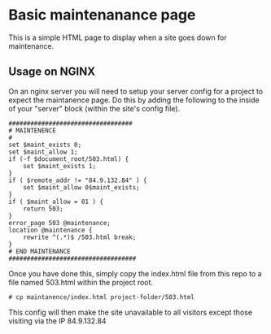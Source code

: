 # Basic maintenanance page

This is a simple HTML page to display when a site goes down for maintenance.

## Usage on NGINX

On an nginx server you will need to setup your server config for a project to
expect the maintanence page. Do this by adding the following to the inside of
your "server" block (within the site's config file).

    ##################################
    # MAINTENENCE
    #
    set $maint_exists 0;
    set $maint_allow 1;
    if (-f $document_root/503.html) {
        set $maint_exists 1;
    }
    if ( $remote_addr != "84.9.132.84" ) {
        set $maint_allow 0$maint_exists;
    }
    if ( $maint_allow = 01 ) {
        return 503;
    }
    error_page 503 @maintenance;
    location @maintenance {
        rewrite ^(.*)$ /503.html break;
    }
    # END MAINTENANCE
    ###################################

Once you have done this, simply copy the index.html file from this repo to a
file named 503.html within the project root.

    # cp maintanence/index.html project-folder/503.html

This config will then make the site unavailable to all visitors except those
visiting via the IP 84.9.132.84
